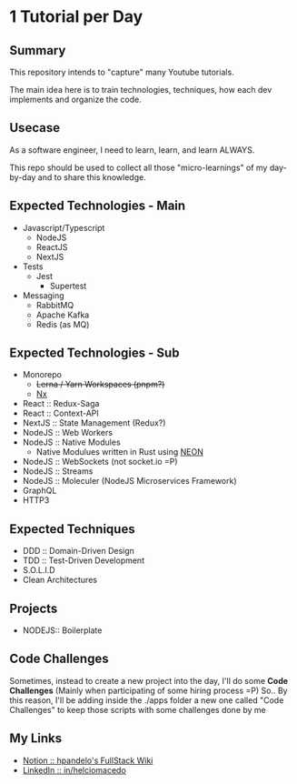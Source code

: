 # 1 Tutorial per Day

## Summary

This repository intends to "capture" many Youtube tutorials.

The main idea here is to train technologies, techniques, how each dev implements and organize the code.

## Usecase

As a software engineer, I need to learn, learn, and learn ALWAYS. 

This repo should be used to collect all those "micro-learnings" of my day-by-day and to share this knowledge.

## Expected Technologies - Main

  - Javascript/Typescript
    - NodeJS
    - ReactJS
    - NextJS
  - Tests
    - Jest
      - Supertest
  - Messaging
    - RabbitMQ
    - Apache Kafka
    - Redis (as MQ)

## Expected Technologies - Sub

  - Monorepo
    - ~~Lerna / Yarn Workspaces (pnpm?)~~
    - [Nx](https://nx.app/)
  - React :: Redux-Saga
  - React :: Context-API
  - NextJS :: State Management (Redux?)
  - NodeJS :: Web Workers
  - NodeJS :: Native Modules
    - Native Modulues written in Rust using [NEON](https://neon-bindings.com/)
  - NodeJS :: WebSockets (not socket.io =P)
  - NodeJS :: Streams
  - NodeJS :: Moleculer (NodeJS Microservices Framework)
  - GraphQL
  - HTTP3

## Expected Techniques

  - DDD :: Domain-Driven Design
  - TDD :: Test-Driven Development
  - S.O.L.I.D
  - Clean Architectures

## Projects

  - NODEJS:: Boilerplate

## Code Challenges
  Sometimes, instead to create a new project into the day, I'll do some **Code Challenges** (Mainly when participating of some hiring process =P)
  So.. By this reason, I'll be adding inside the ./apps folder a new one called "Code Challenges" to keep those scripts with some challenges done by me

## My Links

  * [Notion :: hpandelo's FullStack Wiki](https://www.notion.so/hpandelo/Fullstack-Wiki-357948e726e6488d8b26b65085ac6ec0)
  * [LinkedIn :: in/helciomacedo](https://www.linkedin.com/in/helciomacedo/)

